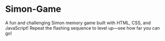 # Simon-Game
A fun and challenging Simon memory game built with HTML, CSS, and JavaScript! Repeat the flashing sequence to level up—see how far you can go!
